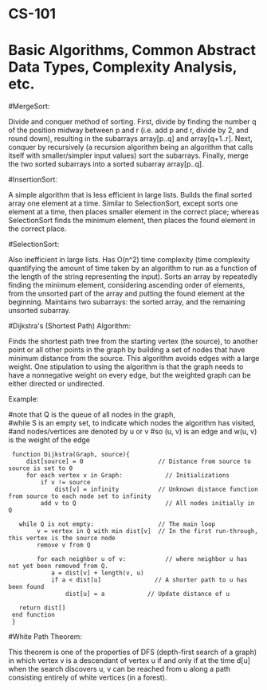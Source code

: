 # CS-101
# Basic Algorithms, Common Abstract Data Types, Complexity Analysis, etc.

#MergeSort:

Divide and conquer method of sorting. First, divide by finding the number q of the position midway between p and r (i.e. add p and r,    divide by 2, and round down), resulting in the subarrays array[p..q] and array[q+1..r]. Next, conquer by recursively (a recursion      algorithm being an algorithm that calls itself with smaller/simpler input values) sort the subarrays. Finally, merge the two sorted     subarrays into a sorted subarray array[p..q]. 
  
#InsertionSort:

A simple algorithm that is less efficient in large lists. Builds the final sorted array one element at a time. Similar to SelectionSort, except sorts one element at a time, then places smaller element in the correct place; whereas SelectionSort finds the minimum element, then places the found element in the correct place. 

#SelectionSort:

Also inefficient in large lists. Has O(n^2) time complexity (time complexity quantifying the amount of time taken by an algorithm to run as a function of the length of the string representing the input). Sorts an array by repeatedly finding the minimum element, considering ascending order of elements, from the unsorted part of the array and putting the found element at the beginning. Maintains two subarrays: the sorted array, and the remaining unsorted subarray.

#Dijkstra's (Shortest Path) Algorithm:

Finds the shortest path tree from the starting vertex (the source), to another point or all other points in the graph by building a set of nodes that have minimum distance from the source. This algorithm avoids edges with a large weight. One stipulation to using the algorithm is that the graph needs to have a nonnegative weight on every edge, but the weighted graph can be either directed or undirected. 

Example: 

#note that Q is the queue of all nodes in the graph,  
#while S is an empty set, to indicate which nodes the algorithm has visited, 
#and nodes/vertices are denoted by u or v 
#so (u, v) is an edge and w(u, v) is the weight of the edge

     function Dijkstra(Graph, source){
         dist[source] = 0                     // Distance from source to source is set to 0
         for each vertex v in Graph:            // Initializations
             if v != source
                 dist[v] = infinity           // Unknown distance function from source to each node set to infinity
             add v to Q                         // All nodes initially in Q
             
       while Q is not empty:                  // The main loop
            v = vertex in Q with min dist[v]  // In the first run-through, this vertex is the source node
            remove v from Q 

            for each neighbor u of v:           // where neighbor u has not yet been removed from Q.
                a = dist[v] + length(v, u)
                if a < dist[u]               // A shorter path to u has been found
                    dist[u] = a            // Update distance of u 

       return dist[]
     end function
     }

#White Path Theorem:

This theorem is one of the properties of DFS (depth-first search of a graph) in which vertex v is a descendant of vertex u if and only if at the time d[u] when the search discovers u, v can be reached from u along a path consisting entirely of white vertices (in a forest). 




